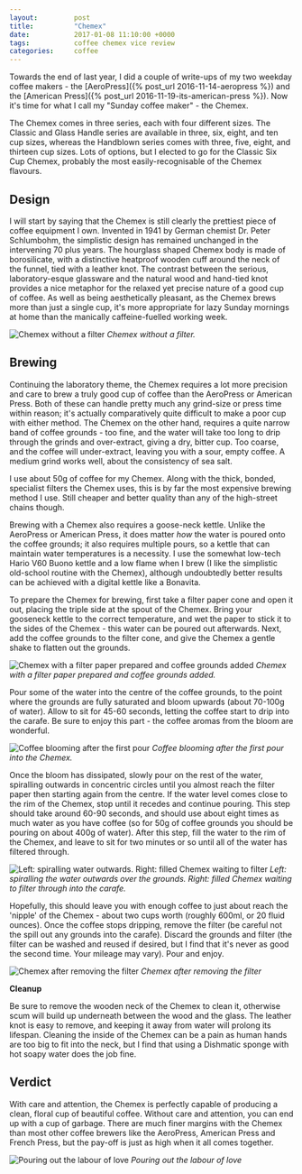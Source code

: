 ```yaml
---
layout:         post
title:          "Chemex"
date:           2017-01-08 11:10:00 +0000
tags:           coffee chemex vice review
categories:     coffee
---
```


Towards the end of last year, I did a couple of write-ups of my two weekday coffee makers - the [AeroPress]({% post_url 2016-11-14-aeropress %}) and the [American Press]({% post_url 2016-11-19-its-american-press %}). Now it's time for what I call my "Sunday coffee maker" - the Chemex.

<!-- Read More -->

The Chemex comes in three series, each with four different sizes. The Classic and Glass Handle series are available in three, six, eight, and ten cup sizes, whereas the Handblown series comes with three, five, eight, and thirteen cup sizes. Lots of options, but I elected to go for the Classic Six Cup Chemex, probably the most easily-recognisable of the Chemex flavours.

## Design

I will start by saying that the Chemex is still clearly the prettiest piece of coffee equipment I own. Invented in 1941 by German chemist Dr. Peter Schlumbohm, the simplistic design has remained unchanged in the intervening 70 plus years. The hourglass shaped Chemex body is made of borosilicate, with a distinctive heatproof wooden cuff around the neck of the funnel, tied with a leather knot. The contrast between the serious, laboratory-esque glassware and the natural wood and hand-tied knot provides a nice metaphor for the relaxed yet precise nature of a good cup of coffee. As well as being aesthetically pleasant, as the Chemex brews more than just a single cup, it's more appropriate for lazy Sunday mornings at home than the manically caffeine-fuelled working week.

![Chemex without a filter]({{site.baseurl}}/assets/img/chemex-carafe.jpg)
*Chemex without a filter.*

## Brewing

Continuing the laboratory theme, the Chemex requires a lot more precision and care to brew a truly good cup of coffee than the AeroPress or American Press. Both of these can handle pretty much any grind-size or press time within reason; it's actually comparatively quite difficult to make a poor cup with either method. The Chemex on the other hand, requires a quite narrow band of coffee grounds - too fine, and the water will take too long to drip through the grinds and over-extract, giving a dry, bitter cup. Too coarse, and the coffee will under-extract, leaving you with a sour, empty coffee. A medium grind works well, about the consistency of sea salt. 

I use about 50g of coffee for my Chemex. Along with the thick, bonded, specialist filters the Chemex uses, this is by far the most expensive brewing method I use. Still cheaper and better quality than any of the high-street chains though. 

Brewing with a Chemex also requires a goose-neck kettle. Unlike the AeroPress or American Press, it does matter *how* the water is poured onto the coffee grounds; it also requires multiple pours, so a kettle that can maintain water temperatures is a necessity. I use the somewhat low-tech Hario V60 Buono kettle and a low flame when I brew (I like the simplistic old-school routine with the Chemex), although undoubtedly better results can be achieved with a digital kettle like a Bonavita.

To prepare the Chemex for brewing, first take a filter paper cone and open it out, placing the triple side at the spout of the Chemex. Bring your gooseneck kettle to the correct temperature, and wet the paper to stick it to the sides of the Chemex - this water can be poured out afterwards. Next, add the coffee grounds to the filter cone, and give the Chemex a gentle shake to flatten out the grounds.

![Chemex with a filter paper prepared and coffee grounds added]({{site.baseurl}}/assets/img/chemex-pre-brewing.jpg)
*Chemex with a filter paper prepared and coffee grounds added.*

Pour some of the water into the centre of the coffee grounds, to the point where the grounds are fully saturated and bloom upwards (about 70-100g of water). Allow to sit for 45-60 seconds, letting the coffee start to drip into the carafe. Be sure to enjoy this part - the coffee aromas from the bloom are wonderful.

![Coffee blooming after the first pour]({{site.baseurl}}/assets/img/chemex-first-bloom.jpg)
*Coffee blooming after the first pour into the Chemex.*

Once the bloom has dissipated, slowly pour on the rest of the water, spiralling outwards in concentric circles until you almost reach the filter paper then starting again from the centre. If the water level comes close to the rim of the Chemex, stop until it recedes and continue pouring. This step should take around 60-90 seconds, and should use about eight times as much water as you have coffee (so for 50g of coffee grounds you should be pouring on about 400g of water). After this step, fill the water to the rim of the Chemex, and leave to sit for two minutes or so until all of the water has filtered through. 

![Left: spiralling water outwards. Right: filled Chemex waiting to filter]({{site.baseurl}}/assets/img/chemex-second-pour.jpg)
*Left: spiralling the water outwards over the grounds. Right: filled Chemex waiting to filter through into the carafe.*

Hopefully, this should leave you with enough coffee to just about reach the 'nipple' of the Chemex - about two cups worth (roughly 600ml, or 20 fluid ounces). Once the coffee stops dripping, remove the filter (be careful not the spill out any grounds into the carafe). Discard the grounds and filter (the filter can be washed and reused if desired, but I find that it's never as good the second time. Your mileage may vary). Pour and enjoy.

![Chemex after removing the filter]({{site.baseurl}}/assets/img/chemex-post-brewing.jpg)
*Chemex after removing the filter*

**Cleanup**

Be sure to remove the wooden neck of the Chemex to clean it, otherwise scum will build up underneath between the wood and the glass. The leather knot is easy to remove, and keeping it away from water will prolong its lifespan. Cleaning the inside of the Chemex can be a pain as human hands are too big to fit into the neck, but I find that using a Dishmatic sponge with hot soapy water does the job fine.

## Verdict

With care and attention, the Chemex is perfectly capable of producing a clean, floral cup of beautiful coffee. Without care and attention, you can end up with a cup of garbage. There are much finer margins with the Chemex than most other coffee brewers like the AeroPress, American Press and French Press, but the pay-off is just as high when it all comes together.

<p class="emphasis"><i class="fa fa-star" aria-hidden="true"></i><i class="fa fa-star" aria-hidden="true"></i><i class="fa fa-star" aria-hidden="true"></i><i class="fa fa-star" aria-hidden="true"></i><i class="fa fa-star-o" aria-hidden="true"></i></p>

![Pouring out the labour of love]({{site.baseurl}}/assets/img/chemex-result.jpg)
*Pouring out the labour of love*